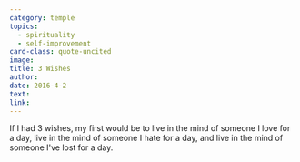 ```yaml
---
category: temple
topics:
  - spirituality
  - self-improvement
card-class: quote-uncited
image:
title: 3 Wishes
author:
date: 2016-4-2
text:  
link:
---
```

If I had 3 wishes, my first would be to live in the mind of someone I love for a day, live in the mind of someone I hate for a day, and live in the mind of someone I've lost for a day.
